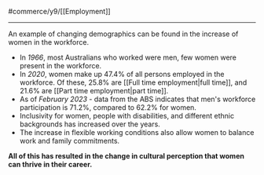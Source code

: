 #commerce/y9/[[Employment]] 

---
An example of changing demographics can be found in the increase of women in the workforce.

- In *1966*, most Australians who worked were men, few women were present in the workforce.
- In *2020*, women make up 47.4% of all persons employed in the workforce. Of these, 25.8% are [[Full time employment|full time]], and 21.6% are [[Part time employment|part time]].
- As of *February 2023* - data from the ABS indicates that men's workforce participation is 71.2%, compared to 62.2% for women.
- Inclusivity for women, people with disabilities, and different ethnic backgrounds has increased over the years.
- The increase in flexible working conditions also allow women to balance work and family commitments.

**All of this has resulted in the change in cultural perception that women can thrive in their career.**

